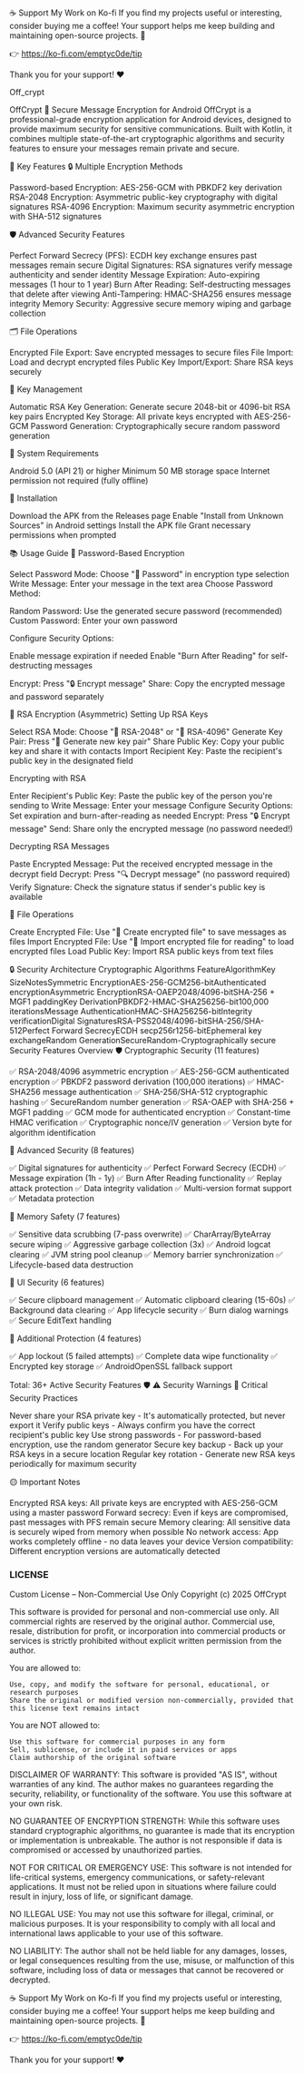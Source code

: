 ☕ Support My Work on Ko-fi
If you find my projects useful or interesting, consider buying me a coffee! Your support helps me keep building and maintaining open-source projects. 🙌

👉 https://ko-fi.com/emptyc0de/tip

Thank you for your support! ❤️

Off_crypt

OffCrypt 🔐 Secure Message Encryption for Android OffCrypt is a professional-grade encryption application for Android devices, designed to provide maximum security for sensitive communications. Built with Kotlin, it combines multiple state-of-the-art cryptographic algorithms and security features to ensure your messages remain private and secure.

🚀 Key Features 🔒 Multiple Encryption Methods

Password-based Encryption: AES-256-GCM with PBKDF2 key derivation RSA-2048 Encryption: Asymmetric public-key cryptography with digital signatures RSA-4096 Encryption: Maximum security asymmetric encryption with SHA-512 signatures

🛡️ Advanced Security Features

Perfect Forward Secrecy (PFS): ECDH key exchange ensures past messages remain secure Digital Signatures: RSA signatures verify message authenticity and sender identity Message Expiration: Auto-expiring messages (1 hour to 1 year) Burn After Reading: Self-destructing messages that delete after viewing Anti-Tampering: HMAC-SHA256 ensures message integrity Memory Security: Aggressive secure memory wiping and garbage collection

🗂️ File Operations

Encrypted File Export: Save encrypted messages to secure files File Import: Load and decrypt encrypted files Public Key Import/Export: Share RSA keys securely

🔑 Key Management

Automatic RSA Key Generation: Generate secure 2048-bit or 4096-bit RSA key pairs Encrypted Key Storage: All private keys encrypted with AES-256-GCM Password Generation: Cryptographically secure random password generation

📱 System Requirements

Android 5.0 (API 21) or higher Minimum 50 MB storage space Internet permission not required (fully offline)

🔧 Installation

Download the APK from the Releases page Enable "Install from Unknown Sources" in Android settings Install the APK file Grant necessary permissions when prompted

📚 Usage Guide 🔐 Password-Based Encryption

Select Password Mode: Choose "🔑 Password" in encryption type selection Write Message: Enter your message in the text area Choose Password Method:

Random Password: Use the generated secure password (recommended) Custom Password: Enter your own password

Configure Security Options:

Enable message expiration if needed Enable "Burn After Reading" for self-destructing messages

Encrypt: Press "🔒 Encrypt message" Share: Copy the encrypted message and password separately

🔑 RSA Encryption (Asymmetric) Setting Up RSA Keys

Select RSA Mode: Choose "🔐 RSA-2048" or "🔐 RSA-4096" Generate Key Pair: Press "🔄 Generate new key pair" Share Public Key: Copy your public key and share it with contacts Import Recipient Key: Paste the recipient's public key in the designated field

Encrypting with RSA

Enter Recipient's Public Key: Paste the public key of the person you're sending to Write Message: Enter your message Configure Security Options: Set expiration and burn-after-reading as needed Encrypt: Press "🔒 Encrypt message" Send: Share only the encrypted message (no password needed!)

Decrypting RSA Messages

Paste Encrypted Message: Put the received encrypted message in the decrypt field Decrypt: Press "🔍 Decrypt message" (no password required) Verify Signature: Check the signature status if sender's public key is available

📁 File Operations

Create Encrypted File: Use "💾 Create encrypted file" to save messages as files Import Encrypted File: Use "📁 Import encrypted file for reading" to load encrypted files Load Public Key: Import RSA public keys from text files

🔒 Security Architecture Cryptographic Algorithms FeatureAlgorithmKey SizeNotesSymmetric EncryptionAES-256-GCM256-bitAuthenticated encryptionAsymmetric EncryptionRSA-OAEP2048/4096-bitSHA-256 + MGF1 paddingKey DerivationPBKDF2-HMAC-SHA256256-bit100,000 iterationsMessage AuthenticationHMAC-SHA256256-bitIntegrity verificationDigital SignaturesRSA-PSS2048/4096-bitSHA-256/SHA-512Perfect Forward SecrecyECDH secp256r1256-bitEphemeral key exchangeRandom GenerationSecureRandom-Cryptographically secure Security Features Overview 🛡️ Cryptographic Security (11 features)

✅ RSA-2048/4096 asymmetric encryption ✅ AES-256-GCM authenticated encryption ✅ PBKDF2 password derivation (100,000 iterations) ✅ HMAC-SHA256 message authentication ✅ SHA-256/SHA-512 cryptographic hashing ✅ SecureRandom number generation ✅ RSA-OAEP with SHA-256 + MGF1 padding ✅ GCM mode for authenticated encryption ✅ Constant-time HMAC verification ✅ Cryptographic nonce/IV generation ✅ Version byte for algorithm identification

🔐 Advanced Security (8 features)

✅ Digital signatures for authenticity ✅ Perfect Forward Secrecy (ECDH) ✅ Message expiration (1h - 1y) ✅ Burn After Reading functionality ✅ Replay attack protection ✅ Data integrity validation ✅ Multi-version format support ✅ Metadata protection

🧠 Memory Safety (7 features)

✅ Sensitive data scrubbing (7-pass overwrite) ✅ CharArray/ByteArray secure wiping ✅ Aggressive garbage collection (3x) ✅ Android logcat clearing ✅ JVM string pool cleanup ✅ Memory barrier synchronization ✅ Lifecycle-based data destruction

📱 UI Security (6 features)

✅ Secure clipboard management ✅ Automatic clipboard clearing (15-60s) ✅ Background data clearing ✅ App lifecycle security ✅ Burn dialog warnings ✅ Secure EditText handling

🚨 Additional Protection (4 features)

✅ App lockout (5 failed attempts) ✅ Complete data wipe functionality ✅ Encrypted key storage ✅ AndroidOpenSSL fallback support

Total: 36+ Active Security Features 🛡️ ⚠️ Security Warnings 🔴 Critical Security Practices

Never share your RSA private key - It's automatically protected, but never export it Verify public keys - Always confirm you have the correct recipient's public key Use strong passwords - For password-based encryption, use the random generator Secure key backup - Back up your RSA keys in a secure location Regular key rotation - Generate new RSA keys periodically for maximum security

🟡 Important Notes

Encrypted RSA keys: All private keys are encrypted with AES-256-GCM using a master password Forward secrecy: Even if keys are compromised, past messages with PFS remain secure Memory clearing: All sensitive data is securely wiped from memory when possible No network access: App works completely offline - no data leaves your device Version compatibility: Different encryption versions are automatically detected

### LICENSE ###

Custom License – Non-Commercial Use Only Copyright (c) 2025 OffCrypt

This software is provided for personal and non-commercial use only. All commercial rights are reserved by the original author. Commercial use, resale, distribution for profit, or incorporation into commercial products or services is strictly prohibited without explicit written permission from the author.

You are allowed to:

    Use, copy, and modify the software for personal, educational, or research purposes
    Share the original or modified version non-commercially, provided that this license text remains intact

You are NOT allowed to:

    Use this software for commercial purposes in any form
    Sell, sublicense, or include it in paid services or apps
    Claim authorship of the original software

DISCLAIMER OF WARRANTY: This software is provided "AS IS", without warranties of any kind. The author makes no guarantees regarding the security, reliability, or functionality of the software. You use this software at your own risk.

NO GUARANTEE OF ENCRYPTION STRENGTH: While this software uses standard cryptographic algorithms, no guarantee is made that its encryption or implementation is unbreakable. The author is not responsible if data is compromised or accessed by unauthorized parties.

NOT FOR CRITICAL OR EMERGENCY USE: This software is not intended for life-critical systems, emergency communications, or safety-relevant applications. It must not be relied upon in situations where failure could result in injury, loss of life, or significant damage.

NO ILLEGAL USE: You may not use this software for illegal, criminal, or malicious purposes. It is your responsibility to comply with all local and international laws applicable to your use of this software.

NO LIABILITY: The author shall not be held liable for any damages, losses, or legal consequences resulting from the use, misuse, or malfunction of this software, including loss of data or messages that cannot be recovered or decrypted.


☕ Support My Work on Ko-fi
If you find my projects useful or interesting, consider buying me a coffee! Your support helps me keep building and maintaining open-source projects. 🙌

👉 https://ko-fi.com/emptyc0de/tip

Thank you for your support! ❤️
